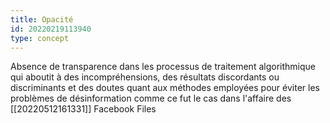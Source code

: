 ```yaml
---
title: Opacité
id: 20220219113940
type: concept
---
```


Absence de transparence dans les processus de traitement algorithmique qui aboutit à des incompréhensions, des résultats discordants ou discriminants et des doutes quant aux méthodes employées pour éviter les problèmes de désinformation comme ce fut le cas dans l'affaire des [[20220512161331]] Facebook Files